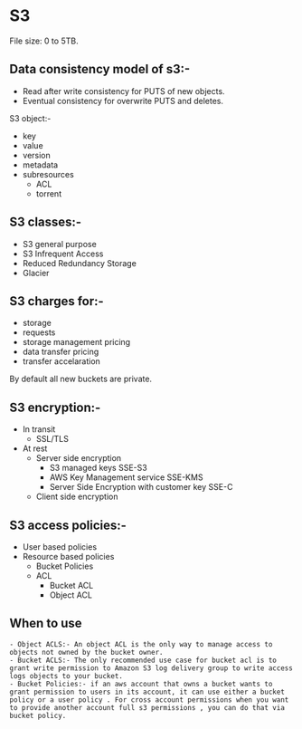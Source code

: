 # S3

File size: 0 to 5TB.

## Data consistency model of s3:-
  - Read after write consistency for PUTS of new objects.
  - Eventual consistency for overwrite PUTS and deletes.

S3 object:-
 - key
 - value
 - version
 - metadata
 - subresources
     - ACL
     - torrent

## S3 classes:-
  - S3 general purpose
  - S3 Infrequent Access
  - Reduced Redundancy Storage
  - Glacier

## S3 charges for:-
  - storage
  - requests
  - storage management pricing
  - data transfer pricing
  - transfer accelaration

By default all new buckets are private.

## S3 encryption:-
  - In transit
      - SSL/TLS
  - At rest
      - Server side encryption
          - S3 managed keys SSE-S3
          - AWS Key Management service SSE-KMS
          - Server Side Encryption with customer key SSE-C
      - Client side encryption
      
      
## S3 access policies:-
   - User based policies
   - Resource based policies
       - Bucket Policies
       - ACL
          - Bucket ACL
          - Object ACL
          
 ## When to use
    - Object ACLS:- An object ACL is the only way to manage access to objects not owned by the bucket owner.
    - Bucket ACLS:- The only recommended use case for bucket acl is to grant write permission to Amazon S3 log delivery group to write access logs objects to your bucket.
    - Bucket Policies:- if an aws account that owns a bucket wants to grant permission to users in its account, it can use either a bucket policy or a user policy . For cross account permissions when you want to provide another account full s3 permissions , you can do that via bucket policy.
